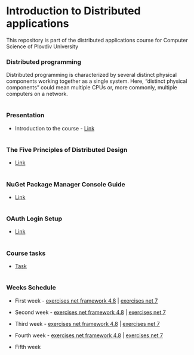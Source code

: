 # Introduction to Distributed applications
This repository is part of the distributed applications course for Computer Science of Plovdiv University



### Distributed programming
Distributed programming is characterized by several distinct physical components working together as a single system. Here, “distinct physical components” could mean multiple CPUs or, more commonly, multiple computers on a network.


# 
### Presentation
* Introduction to the course - [Link](https://github.com/pkyurkchiev/distributed-applications-cs/blob/master/presentations/Introduction.pdf)


#
### The Five Principles of Distributed Design
* [Link](https://github.com/pkyurkchiev/distributed-applications/tree/master/documentations/five-principles.md)


#
### NuGet Package Manager Console Guide
* [Link](https://github.com/pkyurkchiev/distributed-applications/tree/master/documentations/nuget-console.md)


#
### OAuth Login Setup
* [Link](https://github.com/pkyurkchiev/distributed-applications/tree/master/documentations/oauth.md)


#
### Course tasks
* [Task](https://github.com/pkyurkchiev/distributed-applications/blob/master/tasks/task.pdf)


#
### Weeks Schedule
* First week - [exercises net framework 4.8](https://github.com/pkyurkchiev/distributed-applications/tree/master/exercises/net_framework_4.8/week_1) | [exercises net 7](https://github.com/pkyurkchiev/distributed-applications/tree/master/exercises/net_7/week_1)

* Second week - [exercises net framework 4.8](https://github.com/pkyurkchiev/distributed-applications/tree/master/exercises/net_framework_4.8/week_2) | [exercises net 7](https://github.com/pkyurkchiev/distributed-applications/tree/master/exercises/net_7/week_2)

* Third week - [exercises net framework 4.8](https://github.com/pkyurkchiev/distributed-applications/tree/master/exercises/net_framework_4.8/week_3) | [exercises net 7](https://github.com/pkyurkchiev/distributed-applications/tree/master/exercises/net_7/week_3)

* Fourth week - [exercises net framework 4.8](https://github.com/pkyurkchiev/distributed-applications/tree/master/exercises/net_framework_4.8/week_4) | [exercises net 7](https://github.com/pkyurkchiev/distributed-applications/tree/master/exercises/net_7/week_4)

* Fifth week 
